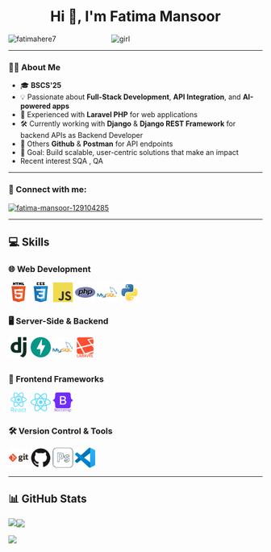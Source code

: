 <head>
  <link rel="stylesheet" href="https://cdn.jsdelivr.net/gh/devicons/devicon@latest/devicon.min.css">

</head>

<h1 align="center">Hi 👋, I'm Fatima Mansoor</h1>
<img align="right" src="https://startcoding.co.in/wp-content/uploads/2021/12/coding-for-kids.gif" alt="girl" width="300">

<p align="left">
  <img src="https://komarev.com/ghpvc/?username=fatimahere7&label=Profile%20views&color=0e75b6&style=flat" alt="fatimahere7" />
</p>

---

### 👩‍💻 About Me
- 🎓 **BSCS'25**
- 💡 Passionate about **Full-Stack Development**, **API Integration**, and **AI-powered apps**
- 🚀 Experienced with **Laravel PHP** for web applications  
- 🛠 Currently working with **Django** & **Django REST Framework** for backend APIs as Backend Developer
- 🌱 Others **Github** & **Postman** for API endpoints
- 🎯 Goal: Build scalable, user-centric solutions that make an impact
- Recent interest SQA , QA 
---

### 🔗 Connect with me:
<p align="left">
  <a href="https://linkedin.com/in/fatima-mansoor-129104285" target="blank">
    <img align="center" src="https://raw.githubusercontent.com/rahuldkjain/github-profile-readme-generator/master/src/images/icons/Social/linked-in-alt.svg" alt="fatima-mansoor-129104285" height="30" width="40" />
  </a>
</p>

---

## 💻 Skills

### 🌐 Web Development
<p>
  <img src="https://raw.githubusercontent.com/devicons/devicon/master/icons/html5/html5-original-wordmark.svg" width="40" height="40"/>
  <img src="https://raw.githubusercontent.com/devicons/devicon/master/icons/css3/css3-original-wordmark.svg" width="40" height="40"/>
  <img src="https://raw.githubusercontent.com/devicons/devicon/master/icons/javascript/javascript-original.svg" width="40" height="40"/>
  <img src="https://raw.githubusercontent.com/devicons/devicon/master/icons/php/php-original.svg" width="40" height="40"/>
  <img src="https://raw.githubusercontent.com/devicons/devicon/master/icons/mysql/mysql-original-wordmark.svg" width="40" height="40"/>
  <img src="https://raw.githubusercontent.com/devicons/devicon/master/icons/python/python-original.svg" width="40" height="40"/>
</p>

### 🖥️ Server-Side & Backend
<p>
  <img src="https://raw.githubusercontent.com/devicons/devicon/master/icons/django/django-plain.svg" width="40" height="40"/>
  <img src="https://raw.githubusercontent.com/devicons/devicon/master/icons/fastapi/fastapi-original.svg" width="40" height="40"/>
  <img src="https://raw.githubusercontent.com/devicons/devicon/master/icons/mysql/mysql-original-wordmark.svg" width="40" height="40"/>
  <img src="https://raw.githubusercontent.com/devicons/devicon/master/icons/laravel/laravel-plain-wordmark.svg" width="40" height="40"/>
  <i class="devicon-laravel-plain-wordmark colored" style="font-size:40px;"></i>
</p>

### 🎨 Frontend Frameworks
<p>
  <img src="https://raw.githubusercontent.com/devicons/devicon/master/icons/react/react-original-wordmark.svg" width="40" height="40"/>
  <img src="https://raw.githubusercontent.com/devicons/devicon/master/icons/reactnative/reactnative-original.svg" width="40" height="40"/>
  <img src="https://raw.githubusercontent.com/devicons/devicon/master/icons/bootstrap/bootstrap-plain-wordmark.svg" width="40" height="40"/>
</p>

### 🛠️ Version Control & Tools
<p>
  <img src="https://raw.githubusercontent.com/devicons/devicon/master/icons/git/git-original-wordmark.svg" width="40" height="40"/>
  <img src="https://raw.githubusercontent.com/devicons/devicon/master/icons/github/github-original.svg" width="40" height="40"/>
  <img src="https://raw.githubusercontent.com/devicons/devicon/master/icons/photoshop/photoshop-line.svg" width="40" height="40"/>
  <img src="https://raw.githubusercontent.com/devicons/devicon/master/icons/vscode/vscode-original.svg" width="40" height="40"/>
</p>

---

## 📊 GitHub Stats
<p>
  <img align="left" src="https://github-readme-stats.vercel.app/api/top-langs?username=fatimahere7&show_icons=true&locale=en&layout=compact" />
</p>

<p>
  <img align="center" src="https://github-readme-stats.vercel.app/api?username=fatimahere7&show_icons=true&locale=en" />
</p>

<p>
  <img align="center" src="https://github-readme-streak-stats.herokuapp.com/?user=fatimahere7" />
</p>
